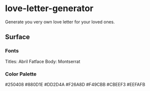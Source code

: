 # love-letter-generator
Generate you very own love letter for your loved ones.

## Surface
### Fonts
Titles: Abril Fatface
Body: Montserrat
### Color Palette
#250408
#880D1E
#DD2D4A
#F26A8D
#F49CBB
#CBEEF3
#EEFAFB